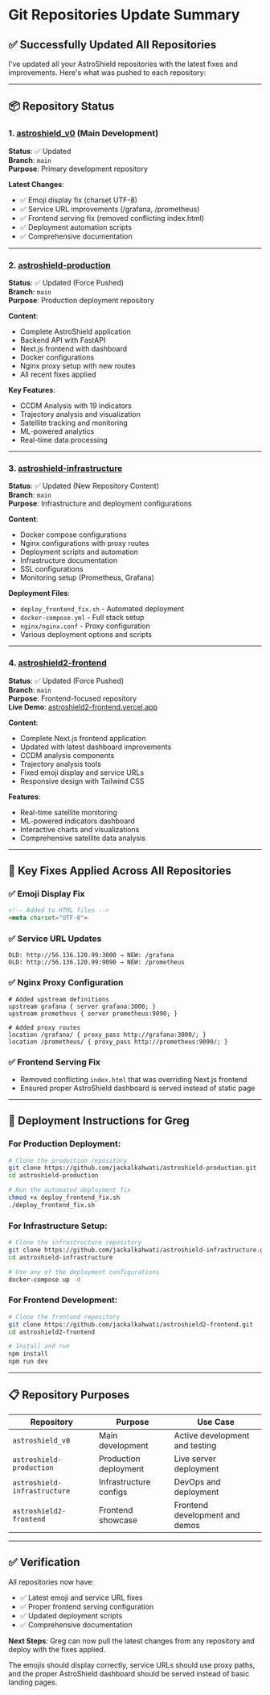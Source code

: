# Git Repositories Update Summary

## ✅ Successfully Updated All Repositories

I've updated all your AstroShield repositories with the latest fixes and improvements. Here's what was pushed to each repository:

---

## 📦 Repository Status

### 1. [astroshield_v0](https://github.com/jackalkahwati/asttroshield_v0) (Main Development)
**Status**: ✅ Updated  
**Branch**: `main`  
**Purpose**: Primary development repository

**Latest Changes**:
- ✅ Emoji display fix (charset UTF-8)
- ✅ Service URL improvements (/grafana, /prometheus)
- ✅ Frontend serving fix (removed conflicting index.html)
- ✅ Deployment automation scripts
- ✅ Comprehensive documentation

---

### 2. [astroshield-production](https://github.com/jackalkahwati/astroshield-production) 
**Status**: ✅ Updated (Force Pushed)  
**Branch**: `main`  
**Purpose**: Production deployment repository

**Content**:
- Complete AstroShield application
- Backend API with FastAPI
- Next.js frontend with dashboard
- Docker configurations
- Nginx proxy setup with new routes
- All recent fixes applied

**Key Features**:
- CCDM Analysis with 19 indicators
- Trajectory analysis and visualization
- Satellite tracking and monitoring
- ML-powered analytics
- Real-time data processing

---

### 3. [astroshield-infrastructure](https://github.com/jackalkahwati/astroshield-infrastructure)
**Status**: ✅ Updated (New Repository Content)  
**Branch**: `main`  
**Purpose**: Infrastructure and deployment configurations

**Content**:
- Docker compose configurations
- Nginx configurations with proxy routes
- Deployment scripts and automation
- Infrastructure documentation
- SSL configurations
- Monitoring setup (Prometheus, Grafana)

**Deployment Files**:
- `deploy_frontend_fix.sh` - Automated deployment
- `docker-compose.yml` - Full stack setup
- `nginx/nginx.conf` - Proxy configuration
- Various deployment options and scripts

---

### 4. [astroshield2-frontend](https://github.com/jackalkahwati/astroshield2-frontend)
**Status**: ✅ Updated (Force Pushed)  
**Branch**: `main`  
**Purpose**: Frontend-focused repository  
**Live Demo**: [astroshield2-frontend.vercel.app](https://astroshield2-frontend.vercel.app)

**Content**:
- Complete Next.js frontend application
- Updated with latest dashboard improvements
- CCDM analysis components
- Trajectory analysis tools
- Fixed emoji display and service URLs
- Responsive design with Tailwind CSS

**Features**:
- Real-time satellite monitoring
- ML-powered indicators dashboard
- Interactive charts and visualizations
- Comprehensive satellite data analysis

---

## 🔧 Key Fixes Applied Across All Repositories

### ✅ Emoji Display Fix
```html
<!-- Added to HTML files -->
<meta charset="UTF-8">
```

### ✅ Service URL Updates
```
OLD: http://56.136.120.99:3000 → NEW: /grafana
OLD: http://56.136.120.99:9090 → NEW: /prometheus
```

### ✅ Nginx Proxy Configuration
```nginx
# Added upstream definitions
upstream grafana { server grafana:3000; }
upstream prometheus { server prometheus:9090; }

# Added proxy routes
location /grafana/ { proxy_pass http://grafana:3000/; }
location /prometheus/ { proxy_pass http://prometheus:9090/; }
```

### ✅ Frontend Serving Fix
- Removed conflicting `index.html` that was overriding Next.js frontend
- Ensured proper AstroShield dashboard is served instead of static page

---

## 🚀 Deployment Instructions for Greg

### For Production Deployment:
```bash
# Clone the production repository
git clone https://github.com/jackalkahwati/astroshield-production.git
cd astroshield-production

# Run the automated deployment fix
chmod +x deploy_frontend_fix.sh
./deploy_frontend_fix.sh
```

### For Infrastructure Setup:
```bash
# Clone the infrastructure repository  
git clone https://github.com/jackalkahwati/astroshield-infrastructure.git
cd astroshield-infrastructure

# Use any of the deployment configurations
docker-compose up -d
```

### For Frontend Development:
```bash
# Clone the frontend repository
git clone https://github.com/jackalkahwati/astroshield2-frontend.git
cd astroshield2-frontend

# Install and run
npm install
npm run dev
```

---

## 📋 Repository Purposes

| Repository | Purpose | Use Case |
|------------|---------|----------|
| `astroshield_v0` | Main development | Active development and testing |
| `astroshield-production` | Production deployment | Live server deployment |
| `astroshield-infrastructure` | Infrastructure configs | DevOps and deployment |
| `astroshield2-frontend` | Frontend showcase | Frontend development and demos |

---

## ✅ Verification

All repositories now have:
- ✅ Latest emoji and service URL fixes
- ✅ Proper frontend serving configuration  
- ✅ Updated deployment scripts
- ✅ Comprehensive documentation

**Next Steps**: Greg can now pull the latest changes from any repository and deploy with the fixes applied.

The emojis should display correctly, service URLs should use proxy paths, and the proper AstroShield dashboard should be served instead of basic landing pages. 